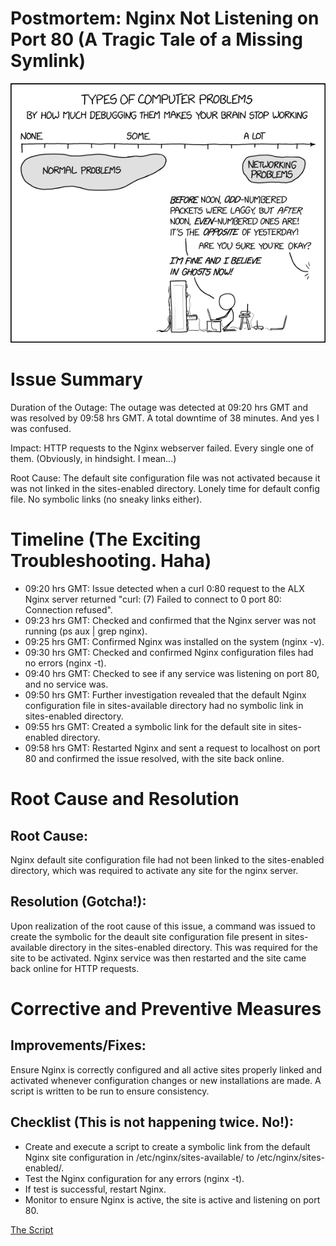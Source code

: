 # Postmortem: Nginx Not Listening on Port 80 (A Tragic Tale of a Missing Symlink)

![devops-debugging-headaches](image-asset.png)

# Issue Summary
Duration of the Outage: The outage was detected at 09:20 hrs GMT and was resolved by 09:58 hrs GMT. A total downtime of 38 minutes. And yes I was confused.

Impact: HTTP requests to the Nginx webserver failed. Every single one of them. (Obviously, in hindsight. I mean...)

Root Cause: The default site configuration file was not activated because it was not linked in the sites-enabled directory. Lonely time for default config file. No symbolic links (no sneaky links either).

# Timeline (The Exciting Troubleshooting. Haha)
- 09:20 hrs GMT: Issue detected when a curl 0:80 request to the ALX Nginx server returned "curl: (7) Failed to connect to 0 port 80: Connection refused".
- 09:23 hrs GMT: Checked and confirmed that the Nginx server was not running (ps aux | grep nginx).
- 09:25 hrs GMT: Confirmed Nginx was installed on the system (nginx -v).
- 09:30 hrs GMT: Checked and confirmed Nginx configuration files had no errors (nginx -t).
- 09:40 hrs GMT: Checked to see if any service was listening on port 80, and no service was.
- 09:50 hrs GMT: Further investigation revealed that the default Nginx configuration file in sites-available directory had no symbolic link in sites-enabled directory.
- 09:55 hrs GMT: Created a symbolic link for the default site in sites-enabled directory.
- 09:58 hrs GMT: Restarted Nginx and sent a request to localhost on port 80 and confirmed the issue resolved, with the site back online. 

# Root Cause and Resolution
## Root Cause:
Nginx default site configuration file had not been linked to the sites-enabled directory, which was required to activate any site for the nginx server.

## Resolution (Gotcha!):
Upon realization of the root cause of this issue, a command was issued to create the symbolic for the deault site configuration file present in sites-available directory in the sites-enabled directory. This was required for the site to be activated. Nginx service was then restarted and the site came back online for HTTP requests.

# Corrective and Preventive Measures
## Improvements/Fixes:
Ensure Nginx is correctly configured and all active sites properly linked and activated whenever configuration changes or new installations are made. A script is written to be run to ensure consistency.

## Checklist (This is not happening twice. No!):
- Create and execute a script to create a symbolic link from the default Nginx site configuration in /etc/nginx/sites-available/ to /etc/nginx/sites-enabled/.
- Test the Nginx configuration for any errors (nginx -t).
- If test is successful, restart Nginx.
- Monitor to ensure Nginx is active, the site is active and listening on port 80.

[The Script](postmortem_fix)
